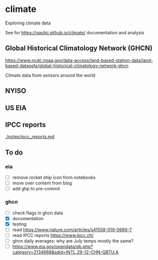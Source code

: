 # climate
Exploring climate data

See for https://gautsi.github.io/climate/ documentation and analysis

## Global Historical Climatology Network (GHCN)
https://www.ncdc.noaa.gov/data-access/land-based-station-data/land-based-datasets/global-historical-climatology-network-ghcn

Climate data from sensors around the world

## NYISO

## US EIA


## IPCC reports
[./notes/ipcc_reports.md](./notes/ipcc_reports.md)

## To do
### eia
- [ ] remove rocket ship icon from notebooks
- [ ] move over content from blog
- [ ] add ghp to pre-commit
### ghcn
- [ ] check flags in ghcn data
- [x] documentation
- [x] testing
- [ ] read https://www.nature.com/articles/s41558-019-0666-7
- [ ] read IPCC reports https://www.ipcc.ch/
- [ ] ghcn daily averages: why are July temps mostly the same?
- [ ] https://www.eia.gov/opendata/qb.php?category=2134668&sdid=INTL.29-12-CHN-QBTU.A
